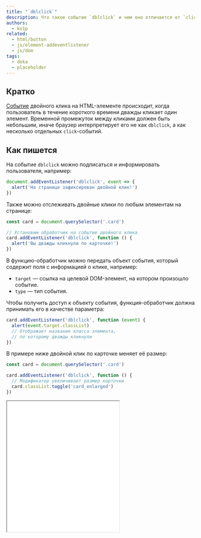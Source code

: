 ```yaml
---
title: "`dblclick`"
description: Что такое событие `dblclick` и чем оно отличается от `click`?"
authors:
  - ko1p
related:
  - html/button
  - js/element-addeventlistener
  - js/dom
tags:
  - doka
  - placeholder
---
```


## Кратко

[Событие](/js/events/) двойного клика на HTML-элементе происходит, когда пользователь в течение короткого времени дважды кликает один элемент. Временной промежуток между кликами должен быть небольшим, иначе браузер интерпретирует его не как `dblclick`, а как несколько отдельных `click`-событий.

## Как пишется

На событие `dblclick` можно подписаться и информировать пользователя, например:

```js
document.addEventListener('dblclick', event => {
  alert('На странице зафиксирован двойной клик!')
})
```

Также можно отслеживать двойные клики по любым элементам на странице:

```js
const card = document.querySelector('.card')

// Установим обработчик на событие двойного клика
card.addEventListener('dblclick', function () {
  alert('Вы дважды кликнули по карточке!')
})
```

В функцию-обработчик можно передать объект события, который содержит поля с информацией о клике, например:

- `target` — ссылка на целевой DOM-элемент, на котором произошло событие.
- `type` — тип события.

Чтобы получить доступ к объекту события, функция-обработчик должна принимать его в качестве параметра:

```js
card.addEventListener('dblclick', function (event) {
  alert(event.target.classList)
  // Отображает название класса элемента,
  // по которому дважды кликнули
})
```

В примере ниже двойной клик по карточке меняет её размер:

```js
const card = document.querySelector('.card')

card.addEventListener('dblclick', function () {
  // Модификатор увеличивает размер карточки
  card.classList.toggle('card_enlarged')
})
```

<iframe title="Как работает событие" src="demos/dblclicking/" height="350"></iframe>
